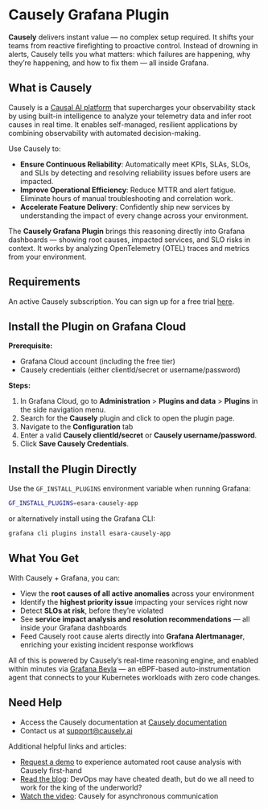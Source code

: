 # Causely Grafana Plugin

**Causely** delivers instant value — no complex setup required. It shifts your teams from reactive firefighting to proactive control. Instead of drowning in alerts, Causely tells you what matters: which failures are happening, why they’re happening, and how to fix them — all inside Grafana.

## What is Causely 

Causely is a [Causal AI platform][1] that supercharges your observability stack by using built-in intelligence to analyze your telemetry data and infer root causes in real time. It enables self-managed, resilient applications by combining observability with automated decision-making.

Use Causely to:

- **Ensure Continuous Reliability**: Automatically meet KPIs, SLAs, SLOs, and SLIs by detecting and resolving reliability issues before users are impacted.
- **Improve Operational Efficiency**: Reduce MTTR and alert fatigue. Eliminate hours of manual troubleshooting and correlation work.
- **Accelerate Feature Delivery**: Confidently ship new services by understanding the impact of every change across your environment.

 The **Causely Grafana Plugin** brings this reasoning directly into Grafana dashboards — showing root causes, impacted services, and SLO risks in context. It works by analyzing OpenTelemetry (OTEL) traces and metrics from your environment.

## Requirements
An active Causely subscription.  You can sign up for a free trial [here][3].

## Install the Plugin on Grafana Cloud

**Prerequisite:**
- Grafana Cloud account (including the free tier)
- Causely credentials (either clientId/secret or username/password)

**Steps:**
1. In Grafana Cloud, go to **Administration** > **Plugins and data** > **Plugins** in the side navigation menu.
2. Search for the **Causely** plugin and click to open the plugin page.
3. Navigate to the **Configuration** tab
4. Enter a valid **Causely clientId/secret** or **Causely username/password**.
5. Click **Save Causely Credentials**.

## Install the Plugin Directly

Use the `GF_INSTALL_PLUGINS` environment variable when running Grafana:

```sh
GF_INSTALL_PLUGINS=esara-causely-app
```

or alternatively install using the Grafana CLI:

```sh
grafana cli plugins install esara-causely-app
```

## What You Get
With Causely + Grafana, you can:
- View the **root causes of all active anomalies** across your environment
- Identify the **highest priority issue** impacting your services right now
- Detect **SLOs at risk**, before they’re violated
- See **service impact analysis and resolution recommendations** — all inside your Grafana dashboards
- Feed Causely root cause alerts directly into **Grafana Alertmanager**, enriching your existing incident response workflows

All of this is powered by Causely’s real-time reasoning engine, and enabled within minutes via [Grafana Beyla][6] — an eBPF-based auto-instrumentation agent that connects to your Kubernetes workloads with zero code changes.

## Need Help 
- Access the Causely documentation at [Causely documentation][2]
- Contact us at support@causely.ai

Additional helpful links and articles:
- [Request a demo][3] to experience automated root cause analysis with Causely first-hand
- [Read the blog][4]: DevOps may have cheated death, but do we all need to work for the king of the underworld?
- [Watch the video][5]: Causely for asynchronous communication

[1]: https://www.causely.ai
[2]: https://docs.causely.ai/getting-started/overview/
[3]: https://www.causely.ai/try
[4]: https://www.causely.ai/blog/devops-may-have-cheated-death-but-do-we-all-need-to-work-for-the-king-of-the-underworld/
[5]: https://www.causely.ai/blog/causely-for-asynchronous-communication
[6]: https://github.com/grafana/beyla
